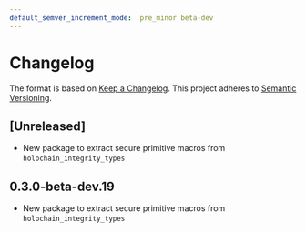 ```yaml
---
default_semver_increment_mode: !pre_minor beta-dev
---
```

# Changelog

The format is based on [Keep a Changelog](https://keepachangelog.com/en/1.0.0/). This project adheres to [Semantic Versioning](https://semver.org/spec/v2.0.0.html).

## \[Unreleased\]

- New package to extract secure primitive macros from `holochain_integrity_types` 

## 0.3.0-beta-dev.19

- New package to extract secure primitive macros from `holochain_integrity_types` 